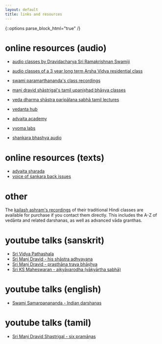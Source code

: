 ```yaml
---
layout: default
title: links and resources
---
```


{::options parse_block_html="true" /}

# online resources (audio)

- [audio classes by Dravidacharya Sri Ramakrishnan Swamiji][sn]
- [audio classes of a 3 year long term Arsha Vidya residential class][avg]
- [swami paramarthananda's class recordings][sp]
- [maṇi dravid shāstrigal's tamil upaniṣhad bhāṣya classes][md-up]

- [veda dharma shāstra paripālana sabhā tamil lectures][vdsps]
- [vedanta hub](https://www.vedantahub.org)
- [advaita academy](http://www.advaita-academy.org/)
- [vyoma labs](https://www.sanskritfromhome.in)

- [shankara bhashya audio](https://archive.org/details/@30nov1957)

# online resources (texts)

- [advaita sharada](https://advaitasharada.sringeri.net)
- [voice of śankara back issues](http://advaitacentre.org/archives/)

[sn]: http://shastranethralaya.org/discourse/?lang=english
[avg]: https://arshavidya.in/product/fifth-3-year-long-term-course-2010-2013/
[sp]: https://www.yogamalika.org
[md-up]: https://advaitaonline.info/lectures.php
[vdsps]: https://www.youtube.com/channel/UCvItbtggl54FxSLyo7-XjxQ/videos

# other

The [kailash ashram's recordings][ka] of their traditional Hindi classes
are available for purchase if you contact them directly. This includes
the A-Z of vedānta and related darshanas, as well as advanced vāda granthas.

[ka]: syllabus/kailash

# youtube talks (sanskrit)

- [Sri Vidya Pathashala](https://youtu.be/kfwxQtpf4JQ)
- [Sri Maṇi Dravid - his shāstra adhyayana](https://www.youtube.com/watch?v=WMvMut0AwEc)
- [Sri Maṇi Dravid - prasthāna traya bhāṣhya](https://www.youtube.com/watch?v=jo2KdicQu_E)
- [Sri KS Maheswaran - aikyāvarodha (vākyārtha sabhā)](https://www.youtube.com/watch?v=ADlGJWbR5-M)

# youtube talks (english)

- [Swami Samarpanananda - Indian darshanas](https://www.youtube.com/watch?v=R4BMFImFBa0&list=PLOsVQYiDSaj4Uq9bBj8NyvG8tOHyZogwz)

# youtube talks (tamil)

- [Sri Maṇi Dravid Shastrigal - six pramāṇas](https://www.youtube.com/watch?v=sADGK79EqsE)
